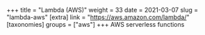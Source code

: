 +++
title = "Lambda (AWS)"
weight = 33
date = 2021-03-07
slug = "lambda-aws"
[extra]
link = "https://aws.amazon.com/lambda/"
[taxonomies]
groups = ["aws"]
+++
AWS serverless functions

